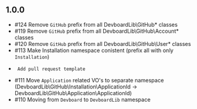 
1.0.0
-----

 * #124 Remove `GitHub` prefix from all DevboardLib\GitHub\* classes
 * #119 Remove `GitHub` prefix from all DevboardLib\GitHub\Account\* classes
 * #120 Remove `GitHub` prefix from all DevboardLib\GitHub\User\* classes
 * #113 Make Installation namespace conistent (prefix all with only `Installation`)
 *      Add pull request template
 * #111 Move `Application` related VO's to separate namespace (DevboardLib\GitHub\Installation\ApplicationId -> DevboardLib\GitHub\Application\ApplicationId)
 * #110 Moving from `Devboard` to `DevboardLib` namespace

